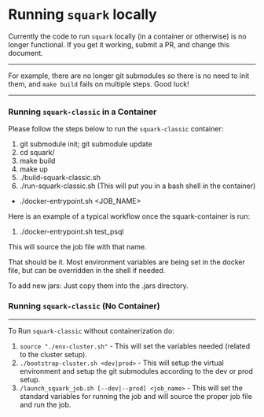 # Running `squark` locally

Currently the code to run `squark` locally (in a container or otherwise) is no longer functional. If you get it working, submit a PR, and change this document.

***
For example, there are no longer git submodules so there is no need to init them, and `make build` fails on multiple steps. Good luck!
***

### Running `squark-classic` in a Container 


Please follow the steps below to run the `squark-classic` container:

1. git submodule init; git submodule update
2. cd squark/
3. make build
4. make up
5. ./build-squark-classic.sh
6. ./run-squark-classic.sh  (This will put you in a bash shell in the container)
  * ./docker-entrypoint.sh <JOB_NAME>


Here is an example of a typical workflow once the squark-container is run:

1. ./docker-entrypoint.sh test_psql

This will source the job file with that name. 

That should be it. Most environment variables are being set in the docker file, but can be overridden in the shell if needed.

To add new jars: Just copy them into the .jars directory.

### Running `squark-classic` (No Container)

---

To Run `squark-classic` without containerization do:

1. `source "./env-cluster.sh"` - This will set the variables needed (related to the cluster setup).
2. `./bootstrap-cluster.sh <dev|prod>` - This will setup the virtual environment and setup the git submodules according to the dev or prod setup.
3. `/launch_squark_job.sh [--dev|--prod] <job_name>` - This will set the standard variables for running the job and will source the proper job file and run the job.
